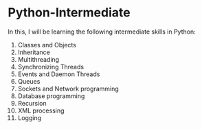 # Python-Intermediate
In this, I will be learning the following intermediate skills in Python:
  1. Classes and Objects
  2. Inheritance
  3. Multithreading
  4. Synchronizing Threads
  5. Events and Daemon Threads
  6. Queues
  7. Sockets and Network programming
  8. Database programming
  9. Recursion
  10. XML processing
  11. Logging
